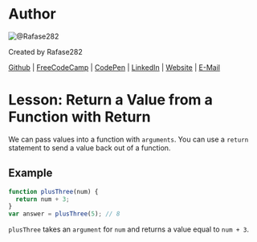 # Author
![@Rafase282](https://avatars0.githubusercontent.com/Rafase282?&s=128)

Created by Rafase282

[Github](https://github.com/Rafase282) | [FreeCodeCamp](http://www.freecodecamp.com/rafase282) | [CodePen](http://codepen.io/Rafase282/) | [LinkedIn](https://www.linkedin.com/in/rafase282) | [Website](https://rafase282.github.io/) | [E-Mail](mailto:rafase282@gmail.com)

# Lesson: Return a Value from a Function with Return
We can pass values into a function with `arguments`. You can use a `return` statement to send a value back out of a function.

## Example

```js
function plusThree(num) {
  return num + 3;
}
var answer = plusThree(5); // 8
```

`plusThree` takes an `argument` for `num` and returns a value equal to `num + 3`.
